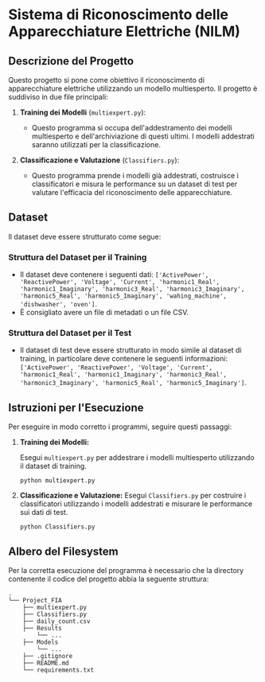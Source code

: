 # Sistema di Riconoscimento delle Apparecchiature Elettriche (NILM)

## Descrizione del Progetto

Questo progetto si pone come obiettivo il riconoscimento di apparecchiature elettriche utilizzando un modello multiesperto. Il progetto è suddiviso in due file principali:

1. **Training dei Modelli** (`multiexpert.py`):
   - Questo programma si occupa dell'addestramento dei modelli multiesperto e dell'archiviazione di questi ultimi. I modelli addestrati saranno utilizzati per la classificazione.

2. **Classificazione e Valutazione** (`Classifiers.py`):
   - Questo programma prende i modelli già addestrati, costruisce i classificatori e misura le performance su un dataset di test per valutare l'efficacia del riconoscimento delle apparecchiature.

## Dataset

Il dataset deve essere strutturato come segue:

### Struttura del Dataset per il Training

- Il dataset deve contenere i seguenti dati: `['ActivePower', 'ReactivePower', 'Voltage', 'Current', 'harmonic1_Real', 'harmonic1_Imaginary',
     'harmonic3_Real',
     'harmonic3_Imaginary', 'harmonic5_Real', 'harmonic5_Imaginary', 'wahing_machine', 'dishwasher', 'oven']`.
- È consigliato avere un file di metadati o un file CSV.

### Struttura del Dataset per il Test

- Il dataset di test deve essere strutturato in modo simile al dataset di training, in particolare deve contenere le seguenti informazioni: `['ActivePower', 'ReactivePower', 'Voltage', 'Current', 'harmonic1_Real', 'harmonic1_Imaginary',
     'harmonic3_Real',
     'harmonic3_Imaginary', 'harmonic5_Real', 'harmonic5_Imaginary']`.

## Istruzioni per l'Esecuzione

Per eseguire in modo corretto i programmi, seguire questi passaggi:

1. **Training dei Modelli:**

    Esegui `multiexpert.py` per addestrare i modelli multiesperto utilizzando il dataset di training.
    ```
    python multiexpert.py
    ```
2. **Classificazione e Valutazione:**
    Esegui `Classifiers.py` per costruire i classificatori utilizzando i modelli addestrati e misurare le performance sui dati di test.
    ```
    python Classifiers.py
    ```
## Albero del Filesystem

Per la corretta esecuzione del programma è necessario che la directory contenente il codice del progetto abbia la seguente struttura:

```
.
└── Project_FIA
    ├── multiexpert.py
    ├── Classifiers.py
    ├── daily_count.csv
    ├── Results
        └── ...
    ├── Models
        └── ...
    ├── .gitignore
    ├── README.md
    └── requirements.txt
```
